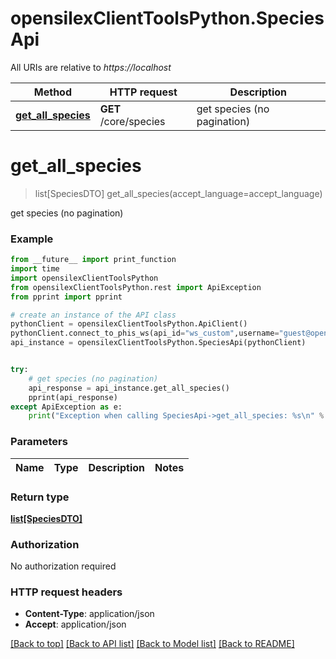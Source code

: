 # opensilexClientToolsPython.SpeciesApi

All URIs are relative to *https://localhost*

Method | HTTP request | Description
------------- | ------------- | -------------
[**get_all_species**](SpeciesApi.md#get_all_species) | **GET** /core/species | get species (no pagination)


# **get_all_species**
> list[SpeciesDTO] get_all_species(accept_language=accept_language)

get species (no pagination)



### Example
```python
from __future__ import print_function
import time
import opensilexClientToolsPython
from opensilexClientToolsPython.rest import ApiException
from pprint import pprint

# create an instance of the API class
pythonClient = opensilexClientToolsPython.ApiClient()
pythonClient.connect_to_phis_ws(api_id="ws_custom",username="guest@opensilex.org",password="guest",host="https://localhost")
api_instance = opensilexClientToolsPython.SpeciesApi(pythonClient)


try:
    # get species (no pagination)
    api_response = api_instance.get_all_species()
    pprint(api_response)
except ApiException as e:
    print("Exception when calling SpeciesApi->get_all_species: %s\n" % e)
```

### Parameters

Name | Type | Description  | Notes
------------- | ------------- | ------------- | -------------


### Return type

[**list[SpeciesDTO]**](SpeciesDTO.md)

### Authorization

No authorization required

### HTTP request headers

 - **Content-Type**: application/json
 - **Accept**: application/json

[[Back to top]](#) [[Back to API list]](../README.md#documentation-for-api-endpoints) [[Back to Model list]](../README.md#documentation-for-models) [[Back to README]](../README.md)

